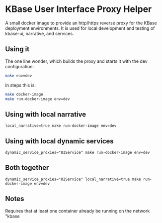 # KBase User Interface Proxy Helper

A small docker image to provide an http/https reverse proxy for the KBase deployment environments. It is used for local development and testing of kbase-ui, narrative, and services.

## Using it

The one line wonder, which builds the proxy and starts it with the dev configuration:

```bash
make env=dev
```

In steps this is:

```bash
make docker-image
make run-docker-image env=dev
```

## Using with local narrative

```
local_narrative=true make run-docker-image env=dev
```

## Using with local dynamic services

```
dynamic_service_proxies="UIService" make run-docker-image env=dev
```

## Both together 

```
dynamic_service_proxies="UIService" local_narrative=true make run-docker-image env=dev
```

## Notes

Requires that at least one container already be running on the network "kbase